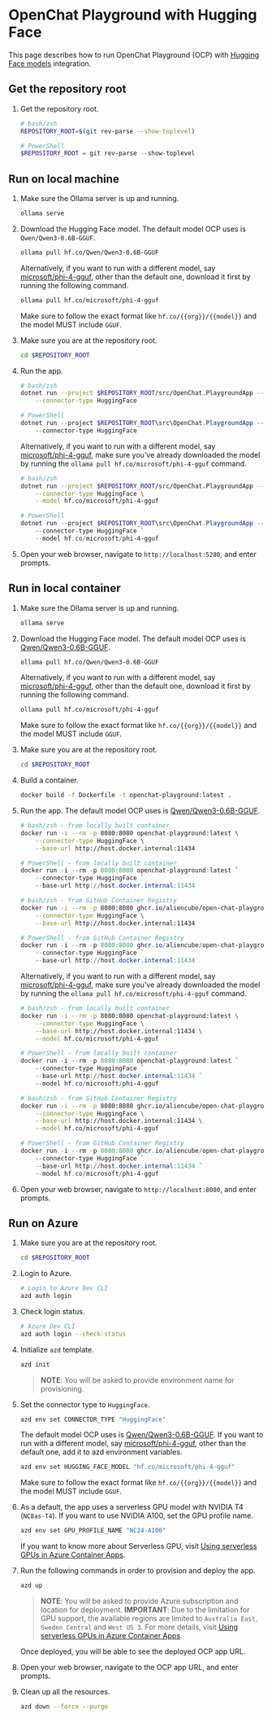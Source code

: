 # OpenChat Playground with Hugging Face

This page describes how to run OpenChat Playground (OCP) with [Hugging Face models](https://huggingface.co/models) integration.

## Get the repository root

1. Get the repository root.

    ```bash
    # bash/zsh
    REPOSITORY_ROOT=$(git rev-parse --show-toplevel)
    ```

    ```powershell
    # PowerShell
    $REPOSITORY_ROOT = git rev-parse --show-toplevel
    ```

## Run on local machine

1. Make sure the Ollama server is up and running.

    ```bash
    ollama serve
    ```

1. Download the Hugging Face model. The default model OCP uses is `Qwen/Qwen3-0.6B-GGUF`.

    ```bash
    ollama pull hf.co/Qwen/Qwen3-0.6B-GGUF
    ```

   Alternatively, if you want to run with a different model, say [microsoft/phi-4-gguf](https://huggingface.co/microsoft/phi-4-gguf), other than the default one, download it first by running the following command.

    ```bash
    ollama pull hf.co/microsoft/phi-4-gguf
    ```

   Make sure to follow the exact format like `hf.co/{{org}}/{{model}}` and the model MUST include `GGUF`.

1. Make sure you are at the repository root.

    ```bash
    cd $REPOSITORY_ROOT
    ```

1. Run the app.

    ```bash
    # bash/zsh
    dotnet run --project $REPOSITORY_ROOT/src/OpenChat.PlaygroundApp -- \
        --connector-type HuggingFace
    ```

    ```powershell
    # PowerShell
    dotnet run --project $REPOSITORY_ROOT\src\OpenChat.PlaygroundApp -- `
        --connector-type HuggingFace
    ```

   Alternatively, if you want to run with a different model, say [microsoft/phi-4-gguf](https://huggingface.co/microsoft/phi-4-gguf), make sure you've already downloaded the model by running the `ollama pull hf.co/microsoft/phi-4-gguf` command.

    ```bash
    # bash/zsh
    dotnet run --project $REPOSITORY_ROOT/src/OpenChat.PlaygroundApp -- \
        --connector-type HuggingFace \
        --model hf.co/microsoft/phi-4-gguf
    ```

    ```powershell
    # PowerShell
    dotnet run --project $REPOSITORY_ROOT\src\OpenChat.PlaygroundApp -- `
        --connector-type HuggingFace `
        --model hf.co/microsoft/phi-4-gguf
    ```

1. Open your web browser, navigate to `http://localhost:5280`, and enter prompts.

## Run in local container

1. Make sure the Ollama server is up and running.

    ```bash
    ollama serve
    ```

1. Download the Hugging Face model. The default model OCP uses is [Qwen/Qwen3-0.6B-GGUF](https://huggingface.co/Qwen/Qwen3-0.6B-GGUF).

    ```bash
    ollama pull hf.co/Qwen/Qwen3-0.6B-GGUF
    ```

   Alternatively, if you want to run with a different model, say [microsoft/phi-4-gguf](https://huggingface.co/microsoft/phi-4-gguf), other than the default one, download it first by running the following command.

    ```bash
    ollama pull hf.co/microsoft/phi-4-gguf
    ```

   Make sure to follow the exact format like `hf.co/{{org}}/{{model}}` and the model MUST include `GGUF`.

1. Make sure you are at the repository root.

    ```bash
    cd $REPOSITORY_ROOT
    ```

1. Build a container.

    ```bash
    docker build -f Dockerfile -t openchat-playground:latest .
    ```

1. Run the app. The default model OCP uses is [Qwen/Qwen3-0.6B-GGUF](https://huggingface.co/Qwen/Qwen3-0.6B-GGUF).

    ```bash
    # bash/zsh - from locally built container
    docker run -i --rm -p 8080:8080 openchat-playground:latest \
        --connector-type HuggingFace \
        --base-url http://host.docker.internal:11434
    ```

    ```powershell
    # PowerShell - from locally built container
    docker run -i --rm -p 8080:8080 openchat-playground:latest `
        --connector-type HuggingFace `
        --base-url http://host.docker.internal:11434
    ```

    ```bash
    # bash/zsh - from GitHub Container Registry
    docker run -i --rm -p 8080:8080 ghcr.io/aliencube/open-chat-playground/openchat-playground:latest \
        --connector-type HuggingFace \
        --base-url http://host.docker.internal:11434
    ```

    ```powershell
    # PowerShell - from GitHub Container Registry
    docker run -i --rm -p 8080:8080 ghcr.io/aliencube/open-chat-playground/openchat-playground:latest `
        --connector-type HuggingFace `
        --base-url http://host.docker.internal:11434
    ```

   Alternatively, if you want to run with a different model, say [microsoft/phi-4-gguf](https://huggingface.co/microsoft/phi-4-gguf), make sure you've already downloaded the model by running the `ollama pull hf.co/microsoft/phi-4-gguf` command.

    ```bash
    # bash/zsh - from locally built container
    docker run -i --rm -p 8080:8080 openchat-playground:latest \
        --connector-type HuggingFace \
        --base-url http://host.docker.internal:11434 \
        --model hf.co/microsoft/phi-4-gguf
    ```

    ```powershell
    # PowerShell - from locally built container
    docker run -i --rm -p 8080:8080 openchat-playground:latest `
        --connector-type HuggingFace `
        --base-url http://host.docker.internal:11434 `
        --model hf.co/microsoft/phi-4-gguf
    ```

    ```bash
    # bash/zsh - from GitHub Container Registry
    docker run -i --rm -p 8080:8080 ghcr.io/aliencube/open-chat-playground/openchat-playground:latest \
        --connector-type HuggingFace \
        --base-url http://host.docker.internal:11434 \
        --model hf.co/microsoft/phi-4-gguf
    ```

    ```powershell
    # PowerShell - from GitHub Container Registry
    docker run -i --rm -p 8080:8080 ghcr.io/aliencube/open-chat-playground/openchat-playground:latest `
        --connector-type HuggingFace `
        --base-url http://host.docker.internal:11434 `
        --model hf.co/microsoft/phi-4-gguf
    ```

1. Open your web browser, navigate to `http://localhost:8080`, and enter prompts.

## Run on Azure

1. Make sure you are at the repository root.

    ```bash
    cd $REPOSITORY_ROOT
    ```

1. Login to Azure.

    ```bash
    # Login to Azure Dev CLI
    azd auth login
    ```

1. Check login status.

    ```bash
    # Azure Dev CLI
    azd auth login --check-status
    ```

1. Initialize `azd` template.

    ```bash
    azd init
    ```

   > **NOTE**: You will be asked to provide environment name for provisioning.

1. Set the connector type to `HuggingFace`.

    ```bash
    azd env set CONNECTOR_TYPE "HuggingFace"
    ```

   The default model OCP uses is [Qwen/Qwen3-0.6B-GGUF](https://huggingface.co/Qwen/Qwen3-0.6B-GGUF). If you want to run with a different model, say [microsoft/phi-4-gguf](https://huggingface.co/microsoft/phi-4-gguf), other than the default one, add it to azd environment variables.

    ```bash
    azd env set HUGGING_FACE_MODEL "hf.co/microsoft/phi-4-gguf"
    ```

   Make sure to follow the exact format like `hf.co/{{org}}/{{model}}` and the model MUST include `GGUF`.

1. As a default, the app uses a serverless GPU model with NVIDIA T4 (`NC8as-T4`). If you want to use NVIDIA A100, set the GPU profile name.

    ```bash
    azd env set GPU_PROFILE_NAME "NC24-A100"
    ```

   If you want to know more about Serverless GPU, visit [Using serverless GPUs in Azure Container Apps](https://learn.microsoft.com/azure/container-apps/gpu-serverless-overview#use-serverless-gpus).

1. Run the following commands in order to provision and deploy the app.

    ```bash
    azd up
    ```

   > **NOTE**: You will be asked to provide Azure subscription and location for deployment.
   > **IMPORTANT**: Due to the limitation for GPU support, the available regions are limited to `Australia East`, `Sweden Central` and `West US 3`. For more details, visit [Using serverless GPUs in Azure Container Apps](https://learn.microsoft.com/azure/container-apps/gpu-serverless-overview#supported-regions).

   Once deployed, you will be able to see the deployed OCP app URL.

1. Open your web browser, navigate to the OCP app URL, and enter prompts.

1. Clean up all the resources.

    ```bash
    azd down --force --purge
    ```
